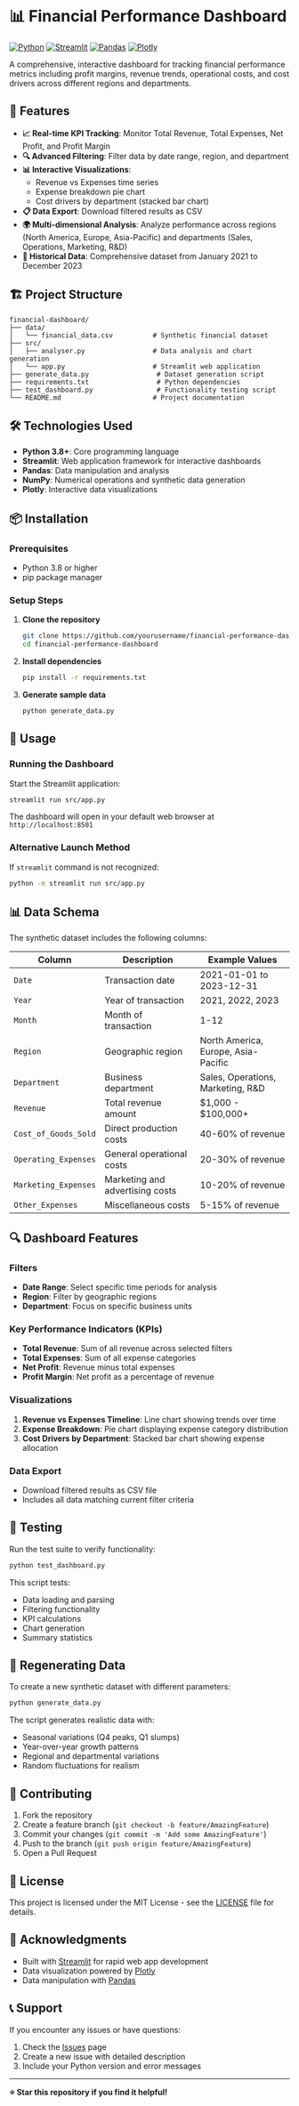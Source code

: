 # 📊 Financial Performance Dashboard

[![Python](https://img.shields.io/badge/Python-3.8+-blue.svg)](https://www.python.org/downloads/)
[![Streamlit](https://img.shields.io/badge/Streamlit-1.28+-red.svg)](https://streamlit.io/)
[![Pandas](https://img.shields.io/badge/Pandas-1.3+-green.svg)](https://pandas.pydata.org/)
[![Plotly](https://img.shields.io/badge/Plotly-5.0+-purple.svg)](https://plotly.com/python/)

A comprehensive, interactive dashboard for tracking financial performance metrics including profit margins, revenue trends, operational costs, and cost drivers across different regions and departments.

## 🚀 Features

- **📈 Real-time KPI Tracking**: Monitor Total Revenue, Total Expenses, Net Profit, and Profit Margin
- **🔍 Advanced Filtering**: Filter data by date range, region, and department
- **📊 Interactive Visualizations**: 
  - Revenue vs Expenses time series
  - Expense breakdown pie chart
  - Cost drivers by department (stacked bar chart)
- **📋 Data Export**: Download filtered results as CSV
- **🌍 Multi-dimensional Analysis**: Analyze performance across regions (North America, Europe, Asia-Pacific) and departments (Sales, Operations, Marketing, R&D)
- **📅 Historical Data**: Comprehensive dataset from January 2021 to December 2023

## 🏗️ Project Structure

```
financial-dashboard/
├── data/
│   └── financial_data.csv          # Synthetic financial dataset
├── src/
│   ├── analyser.py                 # Data analysis and chart generation
│   └── app.py                      # Streamlit web application
├── generate_data.py                 # Dataset generation script
├── requirements.txt                 # Python dependencies
├── test_dashboard.py                # Functionality testing script
└── README.md                       # Project documentation
```

## 🛠️ Technologies Used

- **Python 3.8+**: Core programming language
- **Streamlit**: Web application framework for interactive dashboards
- **Pandas**: Data manipulation and analysis
- **NumPy**: Numerical operations and synthetic data generation
- **Plotly**: Interactive data visualizations

## 📦 Installation

### Prerequisites
- Python 3.8 or higher
- pip package manager

### Setup Steps

1. **Clone the repository**
   ```bash
   git clone https://github.com/yourusername/financial-performance-dashboard.git
   cd financial-performance-dashboard
   ```

2. **Install dependencies**
   ```bash
   pip install -r requirements.txt
   ```

3. **Generate sample data**
   ```bash
   python generate_data.py
   ```

## 🚀 Usage

### Running the Dashboard

Start the Streamlit application:
```bash
streamlit run src/app.py
```

The dashboard will open in your default web browser at `http://localhost:8501`

### Alternative Launch Method

If `streamlit` command is not recognized:
```bash
python -m streamlit run src/app.py
```

## 📊 Data Schema

The synthetic dataset includes the following columns:

| Column | Description | Example Values |
|--------|-------------|----------------|
| `Date` | Transaction date | 2021-01-01 to 2023-12-31 |
| `Year` | Year of transaction | 2021, 2022, 2023 |
| `Month` | Month of transaction | 1-12 |
| `Region` | Geographic region | North America, Europe, Asia-Pacific |
| `Department` | Business department | Sales, Operations, Marketing, R&D |
| `Revenue` | Total revenue amount | $1,000 - $100,000+ |
| `Cost_of_Goods_Sold` | Direct production costs | 40-60% of revenue |
| `Operating_Expenses` | General operational costs | 20-30% of revenue |
| `Marketing_Expenses` | Marketing and advertising costs | 10-20% of revenue |
| `Other_Expenses` | Miscellaneous costs | 5-15% of revenue |

## 🔍 Dashboard Features

### Filters
- **Date Range**: Select specific time periods for analysis
- **Region**: Filter by geographic regions
- **Department**: Focus on specific business units

### Key Performance Indicators (KPIs)
- **Total Revenue**: Sum of all revenue across selected filters
- **Total Expenses**: Sum of all expense categories
- **Net Profit**: Revenue minus total expenses
- **Profit Margin**: Net profit as a percentage of revenue

### Visualizations
1. **Revenue vs Expenses Timeline**: Line chart showing trends over time
2. **Expense Breakdown**: Pie chart displaying expense category distribution
3. **Cost Drivers by Department**: Stacked bar chart showing expense allocation

### Data Export
- Download filtered results as CSV file
- Includes all data matching current filter criteria

## 🧪 Testing

Run the test suite to verify functionality:
```bash
python test_dashboard.py
```

This script tests:
- Data loading and parsing
- Filtering functionality
- KPI calculations
- Chart generation
- Summary statistics

## 🔄 Regenerating Data

To create a new synthetic dataset with different parameters:
```bash
python generate_data.py
```

The script generates realistic data with:
- Seasonal variations (Q4 peaks, Q1 slumps)
- Year-over-year growth patterns
- Regional and departmental variations
- Random fluctuations for realism

## 🤝 Contributing

1. Fork the repository
2. Create a feature branch (`git checkout -b feature/AmazingFeature`)
3. Commit your changes (`git commit -m 'Add some AmazingFeature'`)
4. Push to the branch (`git push origin feature/AmazingFeature`)
5. Open a Pull Request

## 📝 License

This project is licensed under the MIT License - see the [LICENSE](LICENSE) file for details.

## 🙏 Acknowledgments

- Built with [Streamlit](https://streamlit.io/) for rapid web app development
- Data visualization powered by [Plotly](https://plotly.com/python/)
- Data manipulation with [Pandas](https://pandas.pydata.org/)

## 📞 Support

If you encounter any issues or have questions:
1. Check the [Issues](https://github.com/yourusername/financial-performance-dashboard/issues) page
2. Create a new issue with detailed description
3. Include your Python version and error messages

---

**⭐ Star this repository if you find it helpful!** 